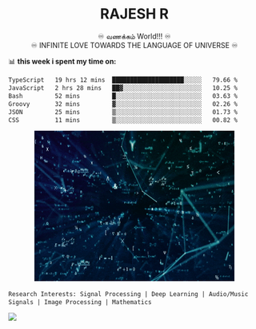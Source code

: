 
<h1 align="center">RAJESH R</h1>

<div align="center"> ♾️  வணக்கம் World!!!  ♾️</div>
<div align="center">♾️  INFINITE LOVE TOWARDS THE LANGUAGE OF UNIVERSE  ♾️
</div>

📊 **this week i spent my time on:**
<!--START_SECTION:waka-->

```text
TypeScript   19 hrs 12 mins  ████████████████████░░░░░   79.66 %
JavaScript   2 hrs 28 mins   ██▓░░░░░░░░░░░░░░░░░░░░░░   10.25 %
Bash         52 mins         █░░░░░░░░░░░░░░░░░░░░░░░░   03.63 %
Groovy       32 mins         ▓░░░░░░░░░░░░░░░░░░░░░░░░   02.26 %
JSON         25 mins         ▒░░░░░░░░░░░░░░░░░░░░░░░░   01.73 %
CSS          11 mins         ▒░░░░░░░░░░░░░░░░░░░░░░░░   00.82 %
```

<!--END_SECTION:waka-->

<p align="center">
  <img  src="https://github.com/its-rajesh/its-rajesh/blob/main/math2.gif" width="400" height="300" >
</p>

```
Research Interests: Signal Processing | Deep Learning | Audio/Music Signals | Image Processing | Mathematics
```

![](https://komarev.com/ghpvc/?username=its-rajesh&color=red&style=for-the-badge&label=VIEWERS+COUNT)


<!---
its-rajesh/its-rajesh is a ✨ special ✨ repository because its `README.md` (this file) appears on your GitHub profile.
You can click the Preview link to take a look at your changes.
--->
